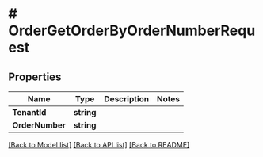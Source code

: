 # # OrderGetOrderByOrderNumberRequest


## Properties 


Name | Type | Description | Notes
------------ | ------------- | ------------- | -------------
**TenantId**| **string** |   |
**OrderNumber**| **string** |   |


[[Back to Model list]](../../README.md#models) [[Back to API list]](../../README.md#endpoints) [[Back to README]](../../README.md)


